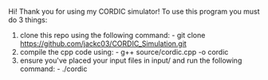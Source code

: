 Hi! Thank you for using my CORDIC simulator! To use this program you must do 3 things:
  1. clone this repo using the following command:
    - git clone https://github.com/jackc03/CORDIC_Simulation.git
  2. compile the cpp code using:
    - g++ source/cordic.cpp -o cordic
  3. ensure you've placed your input files in input/ and run the following command:
    - ./cordic
